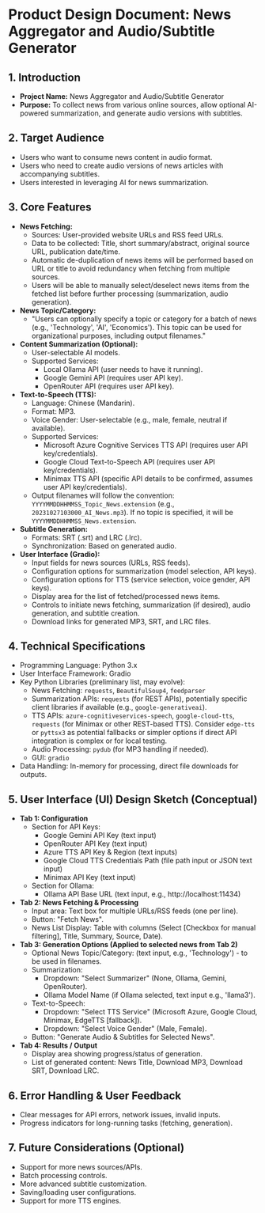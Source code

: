 # Product Design Document: News Aggregator and Audio/Subtitle Generator

## 1. Introduction

*   **Project Name:** News Aggregator and Audio/Subtitle Generator
*   **Purpose:** To collect news from various online sources, allow optional AI-powered summarization, and generate audio versions with subtitles.

## 2. Target Audience

*   Users who want to consume news content in audio format.
*   Users who need to create audio versions of news articles with accompanying subtitles.
*   Users interested in leveraging AI for news summarization.

## 3. Core Features

*   **News Fetching:**
    *   Sources: User-provided website URLs and RSS feed URLs.
    *   Data to be collected: Title, short summary/abstract, original source URL, publication date/time.
    *   Automatic de-duplication of news items will be performed based on URL or title to avoid redundancy when fetching from multiple sources.
    *   Users will be able to manually select/deselect news items from the fetched list before further processing (summarization, audio generation).
*   **News Topic/Category:**
    *   "Users can optionally specify a topic or category for a batch of news (e.g., 'Technology', 'AI', 'Economics'). This topic can be used for organizational purposes, including output filenames."
*   **Content Summarization (Optional):**
    *   User-selectable AI models.
    *   Supported Services:
        *   Local Ollama API (user needs to have it running).
        *   Google Gemini API (requires user API key).
        *   OpenRouter API (requires user API key).
*   **Text-to-Speech (TTS):**
    *   Language: Chinese (Mandarin).
    *   Format: MP3.
    *   Voice Gender: User-selectable (e.g., male, female, neutral if available).
    *   Supported Services:
        *   Microsoft Azure Cognitive Services TTS API (requires user API key/credentials).
        *   Google Cloud Text-to-Speech API (requires user API key/credentials).
        *   Minimax TTS API (specific API details to be confirmed, assumes user API key/credentials).
    *   Output filenames will follow the convention: `YYYYMMDDHHMMSS_Topic_News.extension` (e.g., `20231027103000_AI_News.mp3`). If no topic is specified, it will be `YYYYMMDDHHMMSS_News.extension`.
*   **Subtitle Generation:**
    *   Formats: SRT (.srt) and LRC (.lrc).
    *   Synchronization: Based on generated audio.
*   **User Interface (Gradio):**
    *   Input fields for news sources (URLs, RSS feeds).
    *   Configuration options for summarization (model selection, API keys).
    *   Configuration options for TTS (service selection, voice gender, API keys).
    *   Display area for the list of fetched/processed news items.
    *   Controls to initiate news fetching, summarization (if desired), audio generation, and subtitle creation.
    *   Download links for generated MP3, SRT, and LRC files.

## 4. Technical Specifications

*   Programming Language: Python 3.x
*   User Interface Framework: Gradio
*   Key Python Libraries (preliminary list, may evolve):
    *   News Fetching: `requests`, `BeautifulSoup4`, `feedparser`
    *   Summarization APIs: `requests` (for REST APIs), potentially specific client libraries if available (e.g., `google-generativeai`).
    *   TTS APIs: `azure-cognitiveservices-speech`, `google-cloud-tts`, `requests` (for Minimax or other REST-based TTS). Consider `edge-tts` or `pyttsx3` as potential fallbacks or simpler options if direct API integration is complex or for local testing.
    *   Audio Processing: `pydub` (for MP3 handling if needed).
    *   GUI: `gradio`
*   Data Handling: In-memory for processing, direct file downloads for outputs.

## 5. User Interface (UI) Design Sketch (Conceptual)

*   **Tab 1: Configuration**
    *   Section for API Keys:
        *   Google Gemini API Key (text input)
        *   OpenRouter API Key (text input)
        *   Azure TTS API Key & Region (text inputs)
        *   Google Cloud TTS Credentials Path (file path input or JSON text input)
        *   Minimax API Key (text input)
    *   Section for Ollama:
        *   Ollama API Base URL (text input, e.g., http://localhost:11434)
*   **Tab 2: News Fetching & Processing**
    *   Input area: Text box for multiple URLs/RSS feeds (one per line).
    *   Button: "Fetch News".
    *   News List Display: Table with columns (Select [Checkbox for manual filtering], Title, Summary, Source, Date).
*   **Tab 3: Generation Options (Applied to selected news from Tab 2)**
    *   Optional News Topic/Category: (text input, e.g., 'Technology') - to be used in filenames.
    *   Summarization:
        *   Dropdown: "Select Summarizer" (None, Ollama, Gemini, OpenRouter).
        *   Ollama Model Name (if Ollama selected, text input e.g., 'llama3').
    *   Text-to-Speech:
        *   Dropdown: "Select TTS Service" (Microsoft Azure, Google Cloud, Minimax, EdgeTTS [fallback]).
        *   Dropdown: "Select Voice Gender" (Male, Female).
    *   Button: "Generate Audio & Subtitles for Selected News".
*   **Tab 4: Results / Output**
    *   Display area showing progress/status of generation.
    *   List of generated content: News Title, Download MP3, Download SRT, Download LRC.

## 6. Error Handling & User Feedback

*   Clear messages for API errors, network issues, invalid inputs.
*   Progress indicators for long-running tasks (fetching, generation).

## 7. Future Considerations (Optional)

*   Support for more news sources/APIs.
*   Batch processing controls.
*   More advanced subtitle customization.
*   Saving/loading user configurations.
*   Support for more TTS engines.

